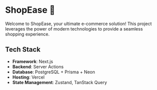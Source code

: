 # ShopEase 🛒

Welcome to ShopEase, your ultimate e-commerce solution! This project leverages the power of modern technologies to provide a seamless shopping experience.

## Tech Stack

- **Framework**: Next.js
- **Backend**: Server Actions
- **Database**: PostgreSQL + Prisma + Neon
- **Hosting**: Vercel
- **State Management**: Zustand, TanStack Query